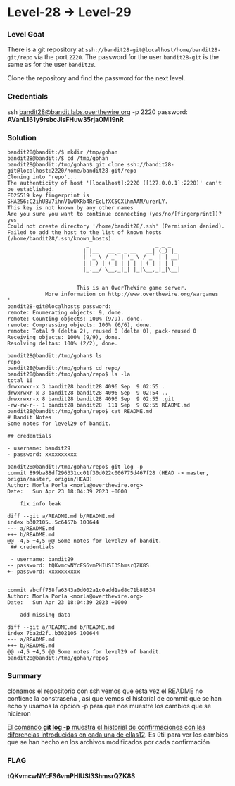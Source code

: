 # Level-28 -> Level-29

### Level Goat
There is a git repository at `ssh://bandit28-git@localhost/home/bandit28-git/repo` via the port `2220`. The password for the user `bandit28-git` is the same as for the user `bandit28`.

Clone the repository and find the password for the next level.
### Credentials
ssh bandit28@bandit.labs.overthewire.org -p 2220
password: **AVanL161y9rsbcJIsFHuw35rjaOM19nR**
### Solution
```shell
bandit28@bandit:/$ mkdir /tmp/gohan
bandit28@bandit:/$ cd /tmp/gohan
bandit28@bandit:/tmp/gohan$ git clone ssh://bandit28-git@localhost:2220/home/bandit28-git/repo
Cloning into 'repo'...
The authenticity of host '[localhost]:2220 ([127.0.0.1]:2220)' can't be established.
ED25519 key fingerprint is SHA256:C2ihUBV7ihnV1wUXRb4RrEcLfXC5CXlhmAAM/urerLY.
This key is not known by any other names
Are you sure you want to continue connecting (yes/no/[fingerprint])? yes
Could not create directory '/home/bandit28/.ssh' (Permission denied).
Failed to add the host to the list of known hosts (/home/bandit28/.ssh/known_hosts).
                         _                     _ _ _
                        | |__   __ _ _ __   __| (_) |_
                        | '_ \ / _` | '_ \ / _` | | __|
                        | |_) | (_| | | | | (_| | | |_
                        |_.__/ \__,_|_| |_|\__,_|_|\__|


                      This is an OverTheWire game server.
            More information on http://www.overthewire.org/wargames
'
bandit28-git@localhosts password:
remote: Enumerating objects: 9, done.
remote: Counting objects: 100% (9/9), done.
remote: Compressing objects: 100% (6/6), done.
remote: Total 9 (delta 2), reused 0 (delta 0), pack-reused 0
Receiving objects: 100% (9/9), done.
Resolving deltas: 100% (2/2), done.

bandit28@bandit:/tmp/gohan$ ls
repo
bandit28@bandit:/tmp/gohan$ cd repo/
bandit28@bandit:/tmp/gohan/repo$ ls -la
total 16
drwxrwxr-x 3 bandit28 bandit28 4096 Sep  9 02:55 .
drwxrwxr-x 3 bandit28 bandit28 4096 Sep  9 02:54 ..
drwxrwxr-x 8 bandit28 bandit28 4096 Sep  9 02:55 .git
-rw-rw-r-- 1 bandit28 bandit28  111 Sep  9 02:55 README.md
bandit28@bandit:/tmp/gohan/repo$ cat README.md
# Bandit Notes
Some notes for level29 of bandit.

## credentials

- username: bandit29
- password: xxxxxxxxxx

bandit28@bandit:/tmp/gohan/repo$ git log -p
commit 899ba88df296331cc01f30d022c006775d467f28 (HEAD -> master, origin/master, origin/HEAD)
Author: Morla Porla <morla@overthewire.org>
Date:   Sun Apr 23 18:04:39 2023 +0000

    fix info leak

diff --git a/README.md b/README.md
index b302105..5c6457b 100644
--- a/README.md
+++ b/README.md
@@ -4,5 +4,5 @@ Some notes for level29 of bandit.
 ## credentials

 - username: bandit29
-- password: tQKvmcwNYcFS6vmPHIUSI3ShmsrQZK8S
+- password: xxxxxxxxxx


commit abcff758fa6343a0d002a1c0add1ad8c71b88534
Author: Morla Porla <morla@overthewire.org>
Date:   Sun Apr 23 18:04:39 2023 +0000

    add missing data

diff --git a/README.md b/README.md
index 7ba2d2f..b302105 100644
--- a/README.md
+++ b/README.md
@@ -4,5 +4,5 @@ Some notes for level29 of bandit.
bandit28@bandit:/tmp/gohan/repo$
```
### Summary
clonamos el repositorio con ssh vemos que esta vez el README  no contiene la constraseña , asi que vemos el historial de commit que se han echo y usamos la opcion -p para que nos muestre los cambios que se hicieron 

[El comando **git log -p** muestra el historial de confirmaciones con las diferencias introducidas en cada una de ellas](https://www.bing.com/search?pglt=161&q=retos+bandit+nivel+28&cvid=77ce20734a8e42bf8dada50236a4046e&aqs=edge..69i57j69i64.7412j0j1&FORM=ANNTA1&PC=EDGEDBB&ntref=1&showconv=1#)[1](https://www.atlassian.com/es/git/tutorials/git-log)[2](https://git-scm.com/book/es/v2/Fundamentos-de-Git-Ver-el-Historial-de-Confirmaciones). Es útil para ver los cambios que se han hecho en los archivos modificados por cada confirmación
### FLAG
**tQKvmcwNYcFS6vmPHIUSI3ShmsrQZK8S** 